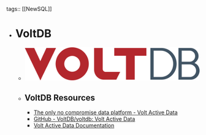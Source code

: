 tags:: [[NewSQL]]

- # VoltDB
	- ![voltdb.png](../assets/voltdb_1703920358766_0.png)
	- ## VoltDB Resources
		- [The only no compromise data platform - Volt Active Data](https://www.voltactivedata.com/)
		- [GitHub - VoltDB/voltdb: Volt Active Data](https://github.com/VoltDB/voltdb)
		- [Volt Active Data Documentation](https://docs.voltdb.com/)